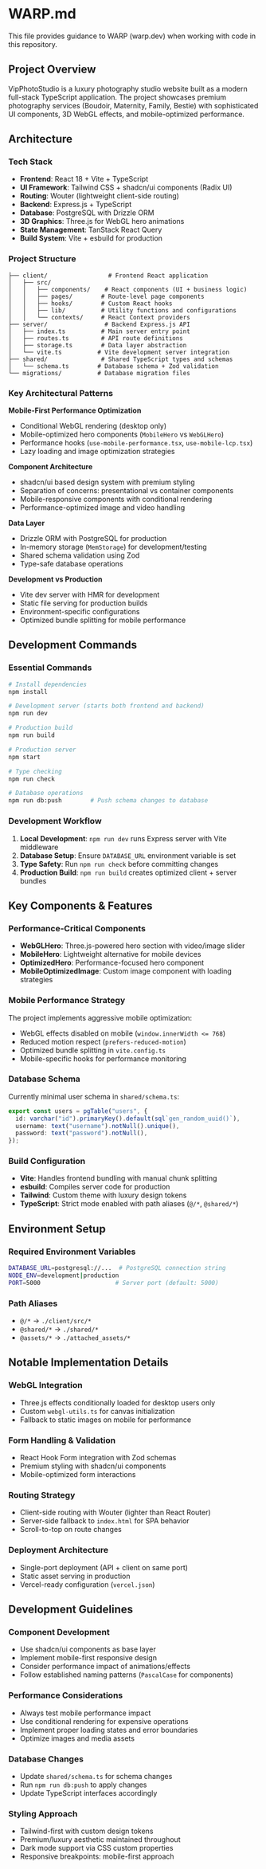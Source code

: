 # WARP.md

This file provides guidance to WARP (warp.dev) when working with code in this repository.

## Project Overview

VipPhotoStudio is a luxury photography studio website built as a modern full-stack TypeScript application. The project showcases premium photography services (Boudoir, Maternity, Family, Bestie) with sophisticated UI components, 3D WebGL effects, and mobile-optimized performance.

## Architecture

### Tech Stack
- **Frontend**: React 18 + Vite + TypeScript
- **UI Framework**: Tailwind CSS + shadcn/ui components (Radix UI)
- **Routing**: Wouter (lightweight client-side routing)
- **Backend**: Express.js + TypeScript
- **Database**: PostgreSQL with Drizzle ORM
- **3D Graphics**: Three.js for WebGL hero animations
- **State Management**: TanStack React Query
- **Build System**: Vite + esbuild for production

### Project Structure
```
├── client/                 # Frontend React application
│   ├── src/
│   │   ├── components/    # React components (UI + business logic)
│   │   ├── pages/        # Route-level page components
│   │   ├── hooks/        # Custom React hooks
│   │   ├── lib/          # Utility functions and configurations
│   │   └── contexts/     # React Context providers
├── server/                # Backend Express.js API
│   ├── index.ts          # Main server entry point
│   ├── routes.ts         # API route definitions
│   ├── storage.ts        # Data layer abstraction
│   └── vite.ts          # Vite development server integration
├── shared/               # Shared TypeScript types and schemas
│   └── schema.ts        # Database schema + Zod validation
└── migrations/          # Database migration files
```

### Key Architectural Patterns

**Mobile-First Performance Optimization**
- Conditional WebGL rendering (desktop only)
- Mobile-optimized hero components (`MobileHero` vs `WebGLHero`)
- Performance hooks (`use-mobile-performance.tsx`, `use-mobile-lcp.tsx`)
- Lazy loading and image optimization strategies

**Component Architecture**
- shadcn/ui based design system with premium styling
- Separation of concerns: presentational vs container components
- Mobile-responsive components with conditional rendering
- Performance-optimized image and video handling

**Data Layer**
- Drizzle ORM with PostgreSQL for production
- In-memory storage (`MemStorage`) for development/testing  
- Shared schema validation using Zod
- Type-safe database operations

**Development vs Production**
- Vite dev server with HMR for development
- Static file serving for production builds
- Environment-specific configurations
- Optimized bundle splitting for mobile performance

## Development Commands

### Essential Commands
```bash
# Install dependencies
npm install

# Development server (starts both frontend and backend)
npm run dev

# Production build
npm run build

# Production server
npm start

# Type checking
npm run check

# Database operations
npm run db:push        # Push schema changes to database
```

### Development Workflow
1. **Local Development**: `npm run dev` runs Express server with Vite middleware
2. **Database Setup**: Ensure `DATABASE_URL` environment variable is set
3. **Type Safety**: Run `npm run check` before committing changes
4. **Production Build**: `npm run build` creates optimized client + server bundles

## Key Components & Features

### Performance-Critical Components
- **WebGLHero**: Three.js-powered hero section with video/image slider
- **MobileHero**: Lightweight alternative for mobile devices
- **OptimizedHero**: Performance-focused hero component
- **MobileOptimizedImage**: Custom image component with loading strategies

### Mobile Performance Strategy
The project implements aggressive mobile optimization:
- WebGL effects disabled on mobile (`window.innerWidth <= 768`)
- Reduced motion respect (`prefers-reduced-motion`)
- Optimized bundle splitting in `vite.config.ts`
- Mobile-specific hooks for performance monitoring

### Database Schema
Currently minimal user schema in `shared/schema.ts`:
```typescript
export const users = pgTable("users", {
  id: varchar("id").primaryKey().default(sql`gen_random_uuid()`),
  username: text("username").notNull().unique(),
  password: text("password").notNull(),
});
```

### Build Configuration
- **Vite**: Handles frontend bundling with manual chunk splitting
- **esbuild**: Compiles server code for production
- **Tailwind**: Custom theme with luxury design tokens
- **TypeScript**: Strict mode enabled with path aliases (`@/*`, `@shared/*`)

## Environment Setup

### Required Environment Variables
```bash
DATABASE_URL=postgresql://...  # PostgreSQL connection string
NODE_ENV=development|production
PORT=5000                     # Server port (default: 5000)
```

### Path Aliases
- `@/*` → `./client/src/*`
- `@shared/*` → `./shared/*`  
- `@assets/*` → `./attached_assets/*`

## Notable Implementation Details

### WebGL Integration
- Three.js effects conditionally loaded for desktop users only
- Custom `webgl-utils.ts` for canvas initialization
- Fallback to static images on mobile for performance

### Form Handling & Validation
- React Hook Form integration with Zod schemas
- Premium styling with shadcn/ui components
- Mobile-optimized form interactions

### Routing Strategy
- Client-side routing with Wouter (lighter than React Router)
- Server-side fallback to `index.html` for SPA behavior
- Scroll-to-top on route changes

### Deployment Architecture
- Single-port deployment (API + client on same port)
- Static asset serving in production
- Vercel-ready configuration (`vercel.json`)

## Development Guidelines

### Component Development
- Use shadcn/ui components as base layer
- Implement mobile-first responsive design
- Consider performance impact of animations/effects
- Follow established naming patterns (`PascalCase` for components)

### Performance Considerations
- Always test mobile performance impact
- Use conditional rendering for expensive operations
- Implement proper loading states and error boundaries
- Optimize images and media assets

### Database Changes
- Update `shared/schema.ts` for schema changes
- Run `npm run db:push` to apply changes
- Update TypeScript interfaces accordingly

### Styling Approach
- Tailwind-first with custom design tokens
- Premium/luxury aesthetic maintained throughout
- Dark mode support via CSS custom properties
- Responsive breakpoints: mobile-first approach
